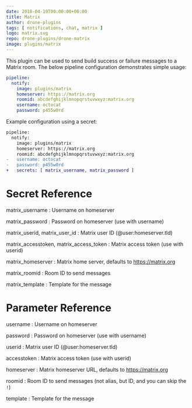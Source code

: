 ```yaml
---
date: 2018-04-19T00:00:00+00:00
title: Matrix
author: drone-plugins
tags: [ notifications, chat, matrix ]
logo: matrix.svg
repo: drone-plugins/drone-matrix
image: plugins/matrix
---
```


This plugin can be used to send build success or failure messages to a Matrix room. The below pipeline configuration demonstrates simple usage:

```yaml
pipeline:
  notify:
    image: plugins/matrix
    homeserver: https://matrix.org
    roomid: abcdefghijklmnopqrstuvwxyz:matrix.org
    username: octocat
    password: p455w0rd
```

Example configuration using a secret:

```diff
pipeline:
  notify:
    image: plugins/matrix
    homeserver: https://matrix.org
    roomid: abcdefghijklmnopqrstuvwxyz:matrix.org
-   username: octocat
-   password: p455w0rd
+   secrets: [ matrix_username, matrix_password ]
```

# Secret Reference

matrix_username
: Username on homeserver

matrix_password
: Password on homeserver (use with username)

matrix_userid, matrix_user_id
: Matrix user ID (@user:homeserver.tld)

matrix_accesstoken, matrix_access_token
: Matrix access token (use with userid)

matrix_homeserver
: Matrix home server, defaults to https://matrix.org

matrix_roomid
: Room ID to send messages

matrix_template
: Template for the message

# Parameter Reference

username
: Username on homeserver

password
: Password on homeserver (use with username)

userid
: Matrix user ID (@user:homeserver.tld)

accesstoken
: Matrix access token (use with userid)

homeserver
: Matrix homeserver URL, defaults to https://matrix.org

roomid
: Room ID to send messages (not alias, but ID, and you can skip the `!`)

template
: Template for the message
